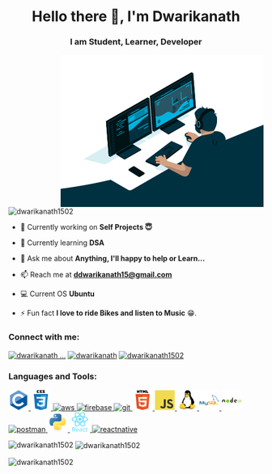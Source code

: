 <h1 align="center">Hello there 👋, I'm Dwarikanath</h1>  
<h3 align="center">I am Student, Learner, Developer</h3>

<img align="right" alt="coding" width="401" src="https://raw.githubusercontent.com/JokeDevil/JokeDevil/master/code.gif">
      
<p align="left"> <img src="https://komarev.com/ghpvc/?username=dwarikanath1502&label=Profile%20views&color=0e75b6&style=flat" alt="dwarikanath1502" /></p> 
 
- 🔭 Currently working on **Self Projects 😇**
 
- 🌱 Currently learning **DSA**
        
- 💬 Ask me about **Anything, I'll happy to help or Learn...**
 
- 📫 Reach me at **ddwarikanath15@gmail.com**
   
- 💻 Current OS **Ubuntu**   
 
- ⚡ Fun fact **I love to ride Bikes and listen to Music** 😁.  

<h3 align="left">Connect with me:</h3> 
<p align="left"> 
<a href="https://linkedin.com/in/dwarikanath ..." target="blank"><img align="center" src="https://raw.githubusercontent.com/rahuldkjain/github-profile-readme-generator/master/src/images/icons/Social/linked-in-alt.svg" alt="dwarikanath ..." height="30" width="40" /></a>
<a href="https://fb.com/dwarikanath" target="blank"><img align="center" src="https://raw.githubusercontent.com/rahuldkjain/github-profile-readme-generator/master/src/images/icons/Social/facebook.svg" alt="dwarikanath" height="30" width="40" /></a>
<a href="https://instagram.com/dwarikanath1502" target="blank"><img align="center" src="https://raw.githubusercontent.com/rahuldkjain/github-profile-readme-generator/master/src/images/icons/Social/instagram.svg" alt="dwarikanath1502" height="30" width="40" /></a>
</p> 
 
<h3 align="left">Languages and Tools:</h3>
<p align="left"> <a href="https://www.cprogramming.com/" target="_blank" rel="noreferrer"> <img src="https://raw.githubusercontent.com/devicons/devicon/master/icons/c/c-original.svg" alt="c" width="40" height="40"/> </a> <a href="https://www.w3schools.com/css/" target="_blank" rel="noreferrer"> <img src="https://raw.githubusercontent.com/devicons/devicon/master/icons/css3/css3-original-wordmark.svg" alt="css3" width="40" height="40"/> </a> <a href="https://cdn.iconscout.com/icon/free/png-512/aws-1869025-1583149.png?f=avif&w=256" target="_blank" rel="noreferrer"> <img src="https://cdn.iconscout.com/icon/free/png-512/aws-1869025-1583149.png?f=avif&w=256" alt="aws" width="40" height="40"/> </a> <a href="https://firebase.google.com/" target="_blank" rel="noreferrer"> <img src="https://www.vectorlogo.zone/logos/firebase/firebase-icon.svg" alt="firebase" width="40" height="40"/> </a> <a href="https://git-scm.com/" target="_blank" rel="noreferrer"> <img src="https://www.vectorlogo.zone/logos/git-scm/git-scm-icon.svg" alt="git" width="40" height="40"/> </a> <a href="https://www.w3.org/html/" target="_blank" rel="noreferrer"> <img src="https://raw.githubusercontent.com/devicons/devicon/master/icons/html5/html5-original-wordmark.svg" alt="html5" width="40" height="40"/> </a> <a href="https://developer.mozilla.org/en-US/docs/Web/JavaScript" target="_blank" rel="noreferrer"> <img src="https://raw.githubusercontent.com/devicons/devicon/master/icons/javascript/javascript-original.svg" alt="javascript" width="40" height="40"/> </a> <a href="https://www.linux.org/" target="_blank" rel="noreferrer"> <img src="https://raw.githubusercontent.com/devicons/devicon/master/icons/linux/linux-original.svg" alt="linux" width="40" height="40"/> </a> <a href="https://www.mysql.com/" target="_blank" rel="noreferrer"> <img src="https://raw.githubusercontent.com/devicons/devicon/master/icons/mysql/mysql-original-wordmark.svg" alt="mysql" width="40" height="40"/> </a> <a href="https://nodejs.org" target="_blank" rel="noreferrer"> <img src="https://raw.githubusercontent.com/devicons/devicon/master/icons/nodejs/nodejs-original-wordmark.svg" alt="nodejs" width="40" height="40"/> </a> <a href="https://postman.com" target="_blank" rel="noreferrer"> <img src="https://www.vectorlogo.zone/logos/getpostman/getpostman-icon.svg" alt="postman" width="40" height="40"/> </a> <a href="https://www.python.org" target="_blank" rel="noreferrer"> <img src="https://raw.githubusercontent.com/devicons/devicon/master/icons/python/python-original.svg" alt="python" width="40" height="40"/> </a> <a href="https://reactjs.org/" target="_blank" rel="noreferrer"> <img src="https://raw.githubusercontent.com/devicons/devicon/master/icons/react/react-original-wordmark.svg" alt="react" width="40" height="40"/> </a> <a href="https://reactnative.dev/" target="_blank" rel="noreferrer"> <img src="https://reactnative.dev/img/header_logo.svg" alt="reactnative" width="40" height="40"/> </a> </p>

<p><img align="left" src="https://github-readme-stats.vercel.app/api/top-langs?username=dwarikanath1502&show_icons=true&locale=en&layout=compact" alt="dwarikanath1502" /></p>

<p>&nbsp;<img align="center" src="https://github-readme-stats.vercel.app/api?username=dwarikanath1502&show_icons=true&locale=en" alt="dwarikanath1502" /></p>
 
<p><img align="center" src="https://github-readme-streak-stats.herokuapp.com/?user=dwarikanath1502&" alt="dwarikanath1502" /></p>
 
